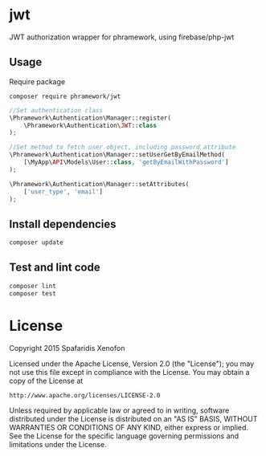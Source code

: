 # jwt
JWT authorization wrapper for phramework, using firebase/php-jwt

## Usage
Require package

```
composer require phramework/jwt
```

```php
//Set authentication class
\Phramework\Authentication\Manager::register(
    \Phramework\Authentication\JWT::class
);

//Set method to fetch user object, including password attribute
\Phramework\Authentication\Manager::setUserGetByEmailMethod(
    [\MyApp\API\Models\User::class, 'getByEmailWithPassword']
);

\Phramework\Authentication\Manager::setAttributes(
    ['user_type', 'email']
);
```

## Install dependencies

```bash
composer update
```

## Test and lint code

```bash
composer lint
composer test
```

# License
Copyright 2015 Spafaridis Xenofon

Licensed under the Apache License, Version 2.0 (the "License"); you may not use this file except in compliance with the License. You may obtain a copy of the License at

```
http://www.apache.org/licenses/LICENSE-2.0
```

Unless required by applicable law or agreed to in writing, software distributed under the License is distributed on an "AS IS" BASIS, WITHOUT WARRANTIES OR CONDITIONS OF ANY KIND, either express or implied. See the License for the specific language governing permissions and limitations under the License.
